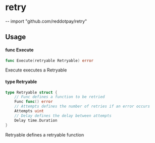 # retry
--
    import "github.com/reddotpay/retry"


## Usage

#### func  Execute

```go
func Execute(retryable Retryable) error
```
Execute executes a Retryable

#### type Retryable

```go
type Retryable struct {
	// Func defines a function to be retried
	Func func() error
	// Attempts defines the number of retries if an error occurs
	Attempts uint
	// Delay defines the delay between attempts
	Delay time.Duration
}
```

Retryable defines a retryable function
